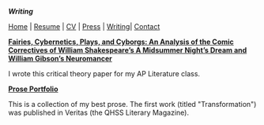 ***Writing***

[Home](suhacker1.github.io) | [Resume](https://sshussain.me/SH_Resume.pdf) | [CV](https://sshussain.me/SH_CV.pdf) | [Press](suhacker1.github.io/press) | [Writing](suhacker1.github.io/writing)|
[Contact](suhacker1.github.io/contact)

[**Fairies, Cybernetics, Plays, and Cyborgs: An Analysis of the Comic Correctives of William Shakespeare’s A Midsummer Night’s Dream and William Gibson’s Neuromancer**](https://docs.google.com/document/d/18uEsgCTYN1iVeXbqfun9ICbfFCllrXf1icYf60l8Fps/edit?usp=sharing) 

I wrote this critical theory paper for my AP Literature class. 

[**Prose Portfolio**](https://docs.google.com/document/d/1zqB3GMRYA_DzBxpEkTfAjYRxjSCUxNybbeSPC9CFKv0/edit?usp=sharing) 

This is a collection of my best prose. The first work (titled "Transformation") was published in Veritas (the QHSS Literary Magazine). 
